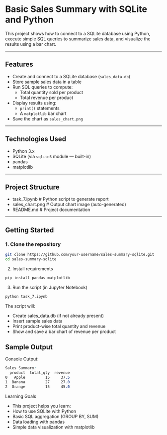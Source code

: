 # Basic Sales Summary with SQLite and Python

This project shows how to connect to a SQLite database using Python, execute simple SQL queries to summarize sales data, and visualize the results using a bar chart.

---

## Features

- Create and connect to a SQLite database (`sales_data.db`)
- Store sample sales data in a table
- Run SQL queries to compute:
  - Total quantity sold per product
  - Total revenue per product
- Display results using:
  - `print()` statements
  - A `matplotlib` bar chart
- Save the chart as `sales_chart.png`

---

## Technologies Used

- Python 3.x
- SQLite (via `sqlite3` module — built-in)
- pandas
- matplotlib

---

## Project Structure

- task_7.ipynb # Python script to generate report
- sales_chart.png # Output chart image (auto-generated)
- README.md # Project documentation

---

## Getting Started

### 1. Clone the repository

```bash
git clone https://github.com/your-username/sales-summary-sqlite.git
cd sales-summary-sqlite
```

2. Install requirements
```bash
pip install pandas matplotlib
```

3. Run the script (in Jupyter Notebook)
```bash
python task_7.ipynb
```

The script will:
  - Create sales_data.db (if not already present)
  - Insert sample sales data
  - Print product-wise total quantity and revenue
  - Show and save a bar chart of revenue per product

## Sample Output
Console Output:
```css
Sales Summary:
  product  total_qty  revenue
0   Apple         15     37.5
1  Banana         27     27.0
2  Orange         15     45.0
```

Learning Goals
  - This project helps you learn:
  - How to use SQLite with Python
  - Basic SQL aggregation (GROUP BY, SUM)
  - Data loading with pandas
  - Simple data visualization with matplotlib
